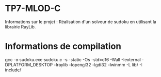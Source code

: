 # TP7-MLOD-C
Informations sur le projet : Réalisation d'un solveur de sudoku en utilisant la librairie RayLib.

# Informations de compilation
gcc -o sudoku.exe sudoku.c -s -static -Os -std=c16 -Wall -Iexternal -DPLATFORM_DESKTOP -lraylib -lopengl32 -lgdi32 -lwinmm -L lib/ -I include/
